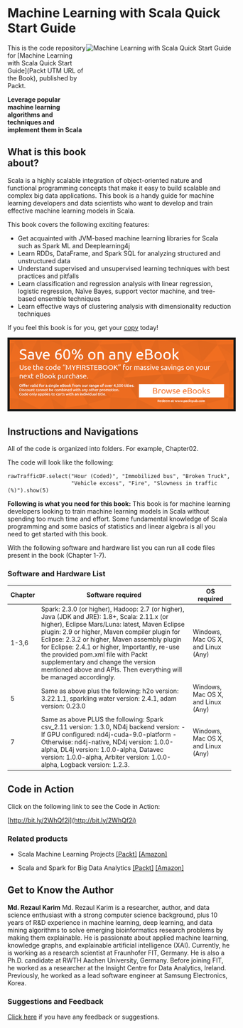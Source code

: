 # Machine Learning with Scala Quick Start Guide
<a href="https://prod.packtpub.com/in/big-data-and-business-intelligence/machine-learning-scala-quick-start-guide"><img src="https://packt-type-cloud.s3.amazonaws.com/uploads/sites/3234/2019/04/cover.png" alt="Machine Learning with Scala Quick Start Guide" height="256px" align="right"></a>

This is the code repository for [Machine Learning with Scala Quick Start Guide](Packt UTM URL of the Book), published by Packt.

**Leverage popular machine learning algorithms and techniques and implement them in Scala**

## What is this book about?
Scala is a highly scalable integration of object-oriented nature and functional programming concepts that make it easy to build scalable and complex big data applications. This book is a handy guide for machine learning developers and data scientists who want to develop and train effective machine learning models in Scala.

This book covers the following exciting features:
* Get acquainted with JVM-based machine learning libraries for Scala such as Spark ML and Deeplearning4j
* Learn RDDs, DataFrame, and Spark SQL for analyzing structured and unstructured data
* Understand supervised and unsupervised learning techniques with best practices and pitfalls
* Learn classification and regression analysis with linear regression, logistic regression, Naïve Bayes, support vector machine, and tree-based ensemble techniques
* Learn effective ways of clustering analysis with dimensionality reduction techniques

If you feel this book is for you, get your [copy](https://www.amazon.com/dp/1789345073) today!

<a href="https://www.packtpub.com/?utm_source=github&utm_medium=banner&utm_campaign=GitHubBanner"><img src="https://raw.githubusercontent.com/PacktPublishing/GitHub/master/GitHub.png" 
alt="https://www.packtpub.com/" border="5" /></a>


## Instructions and Navigations
All of the code is organized into folders. For example, Chapter02.

The code will look like the following:
```
rawTrafficDF.select("Hour (Coded)", "Immobilized bus", "Broken Truck", 
                    "Vehicle excess", "Fire", "Slowness in traffic (%)").show(5)
```

**Following is what you need for this book:**
This book is for machine learning developers looking to train machine learning models in Scala without spending too much time and effort. Some fundamental knowledge of Scala programming and some basics of statistics and linear algebra is all you need to get started with this book.	

With the following software and hardware list you can run all code files present in the book (Chapter 1-7).

### Software and Hardware List

| Chapter  | Software required                   | OS required                        |
| -------- | ------------------------------------| -----------------------------------|
| 1-3,6    | Spark: 2.3.0 (or higher), Hadoop: 2.7 (or higher), Java (JDK and JRE): 1.8+, Scala: 2.11.x (or higher), Eclipse Mars/Luna: latest, Maven Eclipse plugin: 2.9 or higher, Maven compiler plugin for Eclipse: 2.3.2 or higher, Maven assembly plugin for Eclipse: 2.4.1 or higher, Importantly, re-use the provided pom.xml file with Packt supplementary and change the version mentioned above and APIs. Then everything will be managed accordingly.| Windows, Mac OS X, and Linux (Any) |
| 5        | Same as above plus the following: h2o version: 3.22.1.1, sparkling water version: 2.4.1, adam version: 0.23.0            | Windows, Mac OS X, and Linux (Any) |
| 7        | Same as above PLUS the following: Spark csv_2.11 version: 1.3.0, ND4j backend version: - If GPU configured: nd4j-cuda-9.0-platform - Otherwise: nd4j-native, ND4j version: 1.0.0-alpha, DL4j version: 1.0.0-alpha, Datavec version: 1.0.0-alpha, Arbiter version: 1.0.0-alpha, Logback version: 1.2.3.            | Windows, Mac OS X, and Linux (Any) |


## Code in Action

Click on the following link to see the Code in Action:

[http://bit.ly/2WhQf2i](http://bit.ly/2WhQf2i)

### Related products
* Scala Machine Learning Projects [[Packt]](https://prod.packtpub.com/in/big-data-and-business-intelligence/scala-machine-learning-projects?utm_source=github&utm_medium=repository&utm_campaign=9781788479042) [[Amazon]](https://www.amazon.com/dp/1788479041)

* Scala and Spark for Big Data Analytics [[Packt]](https://prod.packtpub.com/in/big-data-and-business-intelligence/scala-and-spark-big-data-analytics?utm_source=github&utm_medium=repository&utm_campaign=9781785280849) [[Amazon]](https://www.amazon.com/dp/1785280848)

## Get to Know the Author
**Md. Rezaul Karim**
Md. Rezaul Karim is a researcher, author, and data science enthusiast with a strong computer science background, plus 10 years of R&D experience in machine learning, deep learning, and data mining algorithms to solve emerging bioinformatics research problems by making them explainable. He is passionate about applied machine learning, knowledge graphs, and explainable artificial intelligence (XAI).
Currently, he is working as a research scientist at Fraunhofer FIT, Germany. He is also a Ph.D. candidate at RWTH Aachen University, Germany. Before joining FIT, he worked as a researcher at the Insight Centre for Data Analytics, Ireland. Previously, he worked as a lead software engineer at Samsung Electronics, Korea.

### Suggestions and Feedback
[Click here](https://docs.google.com/forms/d/e/1FAIpQLSdy7dATC6QmEL81FIUuymZ0Wy9vH1jHkvpY57OiMeKGqib_Ow/viewform) if you have any feedback or suggestions.
